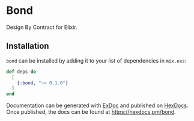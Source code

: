 # Bond

Design By Contract for Elixir.

## Installation

`bond` can be installed by adding it to your list of dependencies in `mix.exs`:

```elixir
def deps do
  [
    {:bond, "~> 0.1.0"}
  ]
end
```

Documentation can be generated with [ExDoc](https://github.com/elixir-lang/ex_doc)
and published on [HexDocs](https://hexdocs.pm). Once published, the docs can
be found at <https://hexdocs.pm/bond>.

